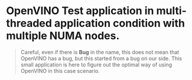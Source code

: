 # OpenVINO Test application in multi-threaded application condition with multiple NUMA nodes.

> Careful, even if there is **Bug** in the name, this does not mean that OpenVINO has a bug, but this started from a bug on our side. This small application is here to figure out the optimal way of using OpenVINO in this case scenario.
